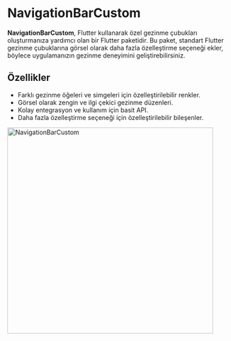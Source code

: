 # NavigationBarCustom

**NavigationBarCustom**, Flutter kullanarak özel gezinme çubukları oluşturmanıza yardımcı olan bir Flutter paketidir. Bu paket, standart Flutter gezinme çubuklarına görsel olarak daha fazla özelleştirme seçeneği ekler, böylece uygulamanızın gezinme deneyimini geliştirebilirsiniz.

## Özellikler

- Farklı gezinme öğeleri ve simgeleri için özelleştirilebilir renkler.
- Görsel olarak zengin ve ilgi çekici gezinme düzenleri.
- Kolay entegrasyon ve kullanım için basit API.
- Daha fazla özelleştirme seçeneği için özelleştirilebilir bileşenler.

<img width="464" alt="NavigationBarCustom" src="https://github.com/ahmetsecer/NavigationBarCustom/assets/60434610/60068b79-c896-49f8-b3b9-84fcaddfde97">
